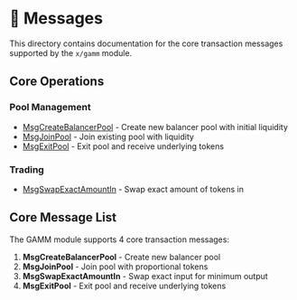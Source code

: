 # 📨 Messages

This directory contains documentation for the core transaction messages supported by the `x/gamm` module.

## Core Operations

### Pool Management

* [MsgCreateBalancerPool](msg-create-balancer-pool.md) - Create new balancer pool with initial liquidity
* [MsgJoinPool](msg-join-pool.md) - Join existing pool with liquidity
* [MsgExitPool](msg-exit-pool.md) - Exit pool and receive underlying tokens

### Trading

* [MsgSwapExactAmountIn](msg-swap-exact-amount-in.md) - Swap exact amount of tokens in

## Core Message List

The GAMM module supports 4 core transaction messages:

1. **MsgCreateBalancerPool** - Create new balancer pool
2. **MsgJoinPool** - Join pool with proportional tokens
3. **MsgSwapExactAmountIn** - Swap exact input for minimum output
4. **MsgExitPool** - Exit pool and receive underlying tokens
